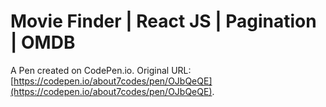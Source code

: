 # Movie Finder | React JS | Pagination | OMDB

A Pen created on CodePen.io. Original URL: [https://codepen.io/about7codes/pen/OJbQeQE](https://codepen.io/about7codes/pen/OJbQeQE).

